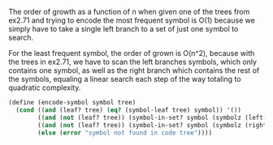 The order of growth as a function of n when given one of the trees from ex2.71 and trying to encode the most frequent symbol is
O(1) because we simply have to take a single left branch to a set of just one symbol to search.

For the least frequent symbol, the order of grown is O(n^2), because with the trees in ex2.71, we have to scan the left branches symbols,
which only contains one symbol, as well as the right branch which contains the rest of the symbols, equaling a linear search each step of the
way totaling to quadratic complexity.
```scm
(define (encode-symbol symbol tree)
  (cond ((and (leaf? tree) (eq? (symbol-leaf tree) symbol)) '())
        ((and (not (leaf? tree)) (symbol-in-set? symbol (symbolz (left-branch tree)))) (cons 0 (encode-symbol symbol (left-branch tree))))
        ((and (not (leaf? tree)) (symbol-in-set? symbol (symbolz (right-branch tree)))) (cons 1 (encode-symbol symbol (right-branch tree))))
        (else (error "symbol not found in code tree"))))
```
